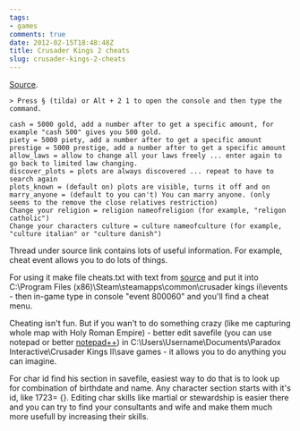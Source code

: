 ```yaml
---
tags:
- games
comments: true
date: 2012-02-15T18:48:48Z
title: Crusader Kings 2 cheats
slug: crusader-kings-2-cheats
---
```


[Source](https://forum.paradoxplaza.com/forum/showthread.php?585658-Cheats).

<!--more-->

    > Press § (tilda) or Alt + 2 1 to open the console and then type the command.

    cash = 5000 gold, add a number after to get a specific amount, for example "cash 500" gives you 500 gold.
    piety = 5000 piety, add a number after to get a specific amount
    prestige = 5000 prestige, add a number after to get a specific amount
    allow_laws = allow to change all your laws freely ... enter again to go back to limited law changing.
    discover_plots = plots are always discovered ... repeat to have to search again
    plots_known = (default on) plots are visible, turns it off and on
    marry_anyone = (default to you can't) You can marry anyone. (only seems to the remove the close relatives restriction)
    Change your religion = religion nameofreligion (for example, "religon catholic")
    Change your characters culture = culture nameofculture (for example, "culture italian" or "culture danish")

Thread under source link contains lots of useful information. For example, cheat event allows you to do lots of things.

For using it make file cheats.txt with text from [source](https://forum.paradoxplaza.com/forum/showthread.php?585658-Cheats) and put it into C:\Program Files (x86)\Steam\steamapps\common\crusader kings ii\events - then in-game type in console "event 800060" and you'll find a cheat menu.

Cheating isn't fun. But if you wan't to do something crazy (like me capturing whole map with Holy Roman Empire) - better edit savefile (you can use notepad or better [notepad++](https://download.tuxfamily.org/notepadplus/archive/6.7.5/npp.6.7.5.Installer.exe)) in C:\Users\Username\Documents\Paradox Interactive\Crusader Kings II\save games - it allows you to do anything you can imagine.

For char id find his section in savefile, easiest way to do that is to look up for combination of birthdate and name. Any character section starts with it's id, like 1723= {}. Editing char skills like martial or stewardship is easier there and you can try to find your consultants and wife and make them much more usefull by increasing their skills.

<!--more-->
